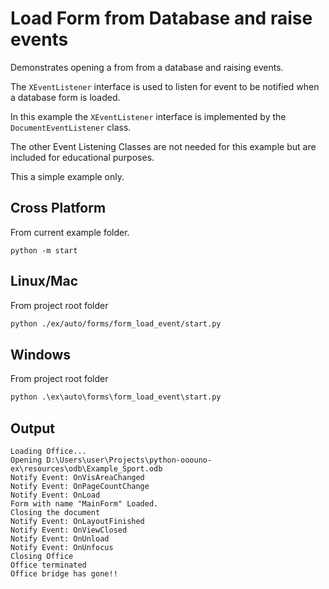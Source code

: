 # Load Form from Database and raise events

Demonstrates opening a from from a database and raising events.

The `XEventListener` interface is used to listen for event to be notified when a database form is loaded.

In this example the `XEventListener` interface is implemented by the `DocumentEventListener` class.

The other Event Listening Classes are not needed for this example but are included for educational purposes.

This a simple example only.

## Cross Platform

From current example folder.

```shell
python -m start
```

## Linux/Mac

From project root folder

```sh
python ./ex/auto/forms/form_load_event/start.py
```

## Windows

From project root folder

```ps
python .\ex\auto\forms\form_load_event\start.py
```

## Output

```text
Loading Office...
Opening D:\Users\user\Projects\python-ooouno-ex\resources\odb\Example_Sport.odb
Notify Event: OnVisAreaChanged
Notify Event: OnPageCountChange
Notify Event: OnLoad
Form with name "MainForm" Loaded.
Closing the document
Notify Event: OnLayoutFinished
Notify Event: OnViewClosed
Notify Event: OnUnload
Notify Event: OnUnfocus
Closing Office
Office terminated
Office bridge has gone!!
```
